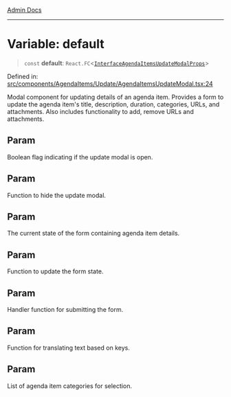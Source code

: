 [Admin Docs](/)

***

# Variable: default

> `const` **default**: `React.FC`\<[`InterfaceAgendaItemsUpdateModalProps`](../../../../../types/Agenda/interface/interfaces/InterfaceAgendaItemsUpdateModalProps.md)\>

Defined in: [src/components/AgendaItems/Update/AgendaItemsUpdateModal.tsx:24](https://github.com/PalisadoesFoundation/talawa-admin/blob/main/src/components/AgendaItems/Update/AgendaItemsUpdateModal.tsx#L24)

Modal component for updating details of an agenda item.
Provides a form to update the agenda item's title, description, duration, categories, URLs, and attachments.
Also includes functionality to add, remove URLs and attachments.

## Param

Boolean flag indicating if the update modal is open.

## Param

Function to hide the update modal.

## Param

The current state of the form containing agenda item details.

## Param

Function to update the form state.

## Param

Handler function for submitting the form.

## Param

Function for translating text based on keys.

## Param

List of agenda item categories for selection.
